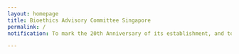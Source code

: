 ```yaml
---
layout: homepage
title: Bioethics Advisory Committee Singapore
permalink: /
notification: To mark the 20th Anniversary of its establishment, and to celebrate the achievements and work accomplished for the last 20 years, the BAC will be holding its 20th Anniversary Virtual Public Conference from 17-18 June 2021.<a href=“https://www.bacvirtualconference.com/”> Register now! </a>

---
```

<!-- Type your notification here - the notification bar will not appear if this is empty. For other changes, refer to _data/homepage.yml to edit the homepage -->
